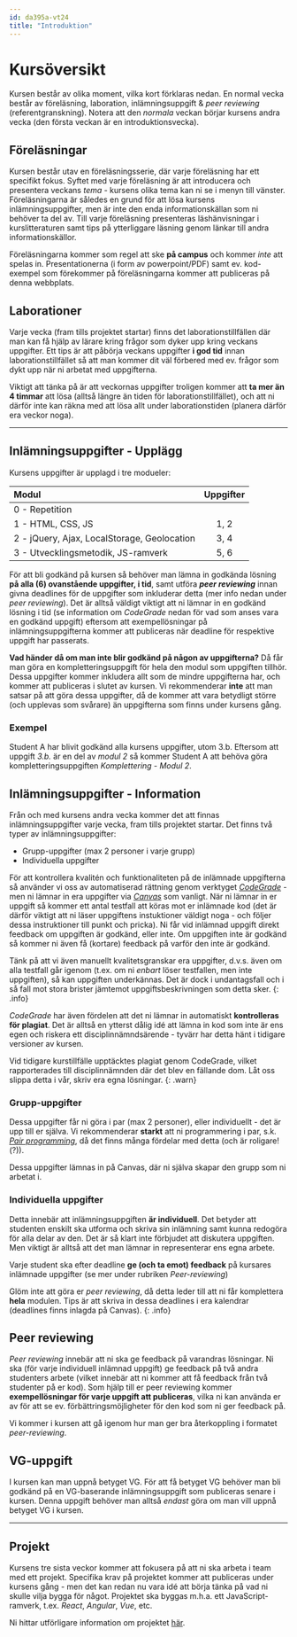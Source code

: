 ```yaml
---
id: da395a-vt24
title: "Introduktion"
---
```


# Kursöversikt

Kursen består av olika moment, vilka kort förklaras nedan. En normal vecka består av föreläsning, laboration, inlämningsuppgift & *peer reviewing* (referentgranskning). Notera att den *normala* veckan börjar kursens andra vecka (den första veckan är en introduktionsvecka).

## Föreläsningar

Kursen består utav en föreläsningsserie, där varje föreläsning har ett specifikt fokus. Syftet med varje föreläsning är att introducera och presentera veckans *tema* - kursens olika tema kan ni se i menyn till vänster. Föreläsningarna är således en grund för att lösa kursens inlämningsuppgifter, men är inte den enda informationskällan som ni behöver ta del av. Till varje föreläsning presenteras läshänvisningar i kurslitteraturen samt tips på ytterliggare läsning genom länkar till andra informationskällor.

Föreläsningarna kommer som regel att ske **på campus** och kommer *inte* att spelas in. Presentationerna (i form av powerpoint/PDF) samt ev. kod-exempel som förekommer på föreläsningarna kommer att publiceras på denna webbplats.

## Laborationer

Varje vecka (fram tills projektet startar) finns det laborationstillfällen där man kan få hjälp av lärare kring frågor som dyker upp kring veckans uppgifter. Ett tips är att påbörja veckans uppgifter **i god tid** innan laborationstillfället så att man kommer dit väl förbered med ev. frågor som dykt upp när ni arbetat med uppgifterna.

Viktigt att tänka på är att veckornas uppgifter troligen kommer att **ta mer än 4 timmar** att lösa (alltså längre än tiden för laborationstillfället), och att ni därför inte kan räkna med att lösa allt under laborationstiden (planera därför era veckor noga).

---

## Inlämningsuppgifter - Upplägg

Kursens uppgifter är upplagd i tre modueler:

| Modul | Uppgifter |
|:-------|:-----------:|
| 0 - Repetition |  |
| 1 - HTML, CSS, JS | 1, 2 |
| 2 - jQuery, Ajax, LocalStorage, Geolocation | 3, 4 |
| 3 - Utvecklingsmetodik, JS-ramverk | 5, 6 |

För att bli godkänd på kursen så behöver man lämna in godkända lösning **på alla (6) ovanstående uppgifter, i tid**, samt utföra ***peer reviewing*** innan givna deadlines för de uppgifter som inkluderar detta (mer info nedan under *peer reviewing*). Det är alltså väldigt viktigt att ni lämnar in en godkänd lösning i tid (se information om *CodeGrade* nedan för vad som anses vara en godkänd uppgift) eftersom att exempellösningar på inlämningsuppgifterna kommer att publiceras när deadline för respektive uppgift har passerats.

**Vad händer då om man inte blir godkänd på någon av uppgifterna?** Då får man göra en kompletteringsuppgift för hela den modul som uppgiften tillhör. Dessa uppgifter kommer inkludera allt som de mindre uppgifterna har, och kommer att publiceras i slutet av kursen. Vi rekommenderar **inte** att man satsar på att göra dessa uppgifter, då de kommer att vara betydligt större (och upplevas som svårare) än uppgifterna som finns under kursens gång.

### Exempel

Student A har blivit godkänd alla kursens uppgifter, utom 3.b. Eftersom att uppgift *3.b.* är en del av *modul 2* så kommer Student A att behöva göra kompletteringsuppgiften *Komplettering - Modul 2*.

## Inlämningsuppgifter - Information

Från och med kursens andra vecka kommer det att finnas inlämningsuppgifter varje vecka, fram tills projektet startar. Det finns två typer av inlämningsuppgifter:

- Grupp-uppgifter (max 2 personer i varje grupp)
- Individuella uppgifter

För att kontrollera kvalitén och funktionaliteten på de inlämnade uppgifterna så använder vi oss av automatiserad rättning genom verktyget [*CodeGrade*](https://www.codegrade.com/) - men ni lämnar in era uppgifter via [*Canvas*](https://mau.instructure.com/) som vanligt. När ni lämnar in er uppgift så kommer ett antal testfall att köras mot er inlämnade kod (det är därför viktigt att ni läser uppgiftens instuktioner väldigt noga - och följer dessa instruktioner till punkt och pricka). Ni får vid inlämnad uppgift direkt feedback om uppgiften är godkänd, eller inte. Om uppgiften inte är godkänd så kommer ni även få (kortare) feedback på varför den inte är godkänd.

Tänk på att vi även manuellt kvalitetsgranskar era uppgifter, d.v.s. även om alla testfall går igenom (t.ex. om ni *enbart* löser testfallen, men inte uppgiften), så kan uppgiften underkännas. Det är dock i undantagsfall och i så fall mot stora brister jämtemot uppgiftsbeskrivningen som detta sker.
{: .info}

*CodeGrade* har även fördelen att det ni lämnar in automatiskt **kontrolleras för plagiat**. Det är alltså en ytterst dålig idé att lämna in kod som inte är ens egen och riskera ett disciplinnämndsärende - tyvärr har detta hänt i tidigare versioner av kursen.

Vid tidigare kurstillfälle upptäcktes plagiat genom CodeGrade, vilket rapporterades till disciplinnämnden där det blev en fällande dom. Låt oss slippa detta i vår, skriv era egna lösningar.
{: .warn}

### Grupp-uppgifter

Dessa uppgifter får ni göra i par (max 2 personer), eller individuellt - det är upp till er själva. Vi rekommenderar **starkt** att ni programmering i par, s.k. *[Pair programming](https://en.wikipedia.org/wiki/Pair_programming)*, då det finns många fördelar med detta (och är roligare!(?)).

Dessa uppgifter lämnas in på Canvas, där ni själva skapar den grupp som ni arbetat i.

### Individuella uppgifter

Detta innebär att inlämningsuppgiften **är individuell**. Det betyder att studenten enskilt ska utforma och skriva sin inlämning samt kunna redogöra för alla delar av den. Det är så klart inte förbjudet att diskutera uppgiften. Men viktigt är alltså att det man lämnar in representerar ens egna arbete.

Varje student ska efter deadline **ge (och ta emot) feedback** på kursares inlämnade uppgifter (se mer under rubriken *Peer-reviewing*)

Glöm inte att göra er *peer reviewing*, då detta leder till att ni får komplettera **hela** modulen. Tips är att skriva in dessa deadlines i era kalendrar (deadlines finns inlagda på Canvas).
{: .info}

## Peer reviewing

*Peer reviewing* innebär att ni ska ge feedback på varandras lösningar. Ni ska (för varje individuell inlämnad uppgift) ge feedback på två andra studenters arbete (vilket innebär att ni kommer att få feedback från två studenter på er kod). Som hjälp till er peer reviewing kommer **exempellösningar för varje uppgift att publiceras**, vilka ni kan använda er av för att se ev. förbättringsmöjligheter för den kod som ni ger feedback på.

Vi kommer i kursen att gå igenom hur man ger bra återkoppling i formatet *peer-reviewing*.

## VG-uppgift

I kursen kan man uppnå betyget VG. För att få betyget VG behöver man bli godkänd på en VG-baserande inlämningsuppgift som publiceras senare i kursen. Denna uppgift behöver man alltså *endast* göra om man vill uppnå betyget VG i kursen.

---

## Projekt

Kursens tre sista veckor kommer att fokusera på att ni ska arbeta i team med ett projekt. Specifika krav på projektet kommer att publiceras under kursens gång - men det kan redan nu vara idé att börja tänka på vad ni skulle vilja bygga för något. Projektet ska byggas m.h.a. ett JavaScript-ramverk, t.ex. *React*, *Angular*, *Vue*, etc.

Ni hittar utförligare information om projektet [här](../projekt).